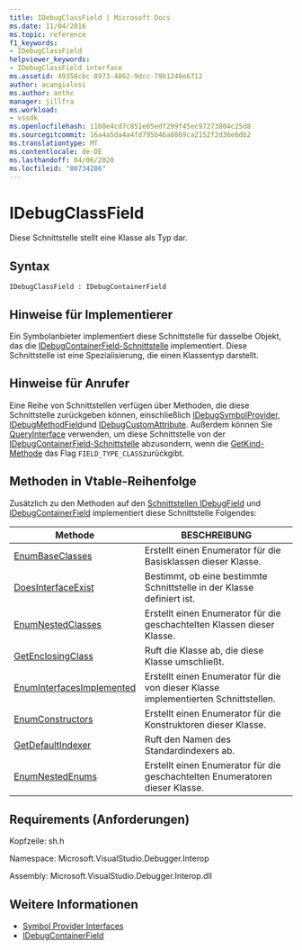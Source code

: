 ```yaml
---
title: IDebugClassField | Microsoft Docs
ms.date: 11/04/2016
ms.topic: reference
f1_keywords:
- IDebugClassField
helpviewer_keywords:
- IDebugClassField interface
ms.assetid: 49358cbc-8973-4862-9dcc-79b1248e6712
author: acangialosi
ms.author: anthc
manager: jillfra
ms.workload:
- vssdk
ms.openlocfilehash: 11b0e4cd7c851e65edf299f45ec97273804c25d8
ms.sourcegitcommit: 16a4a5da4a4fd795b46a0869ca2152f2d36e6db2
ms.translationtype: MT
ms.contentlocale: de-DE
ms.lasthandoff: 04/06/2020
ms.locfileid: "80734286"
---
```

# <a name="idebugclassfield"></a>IDebugClassField
Diese Schnittstelle stellt eine Klasse als Typ dar.

## <a name="syntax"></a>Syntax

```
IDebugClassField : IDebugContainerField
```

## <a name="notes-for-implementers"></a>Hinweise für Implementierer
 Ein Symbolanbieter implementiert diese Schnittstelle für dasselbe Objekt, das die [IDebugContainerField-Schnittstelle](../../../extensibility/debugger/reference/idebugcontainerfield.md) implementiert. Diese Schnittstelle ist eine Spezialisierung, die einen Klassentyp darstellt.

## <a name="notes-for-callers"></a>Hinweise für Anrufer
 Eine Reihe von Schnittstellen verfügen über Methoden, die diese Schnittstelle zurückgeben können, einschließlich [IDebugSymbolProvider](../../../extensibility/debugger/reference/idebugsymbolprovider.md), [IDebugMethodField](../../../extensibility/debugger/reference/idebugmethodfield.md)und [IDebugCustomAttribute](../../../extensibility/debugger/reference/idebugcustomattribute.md). Außerdem können Sie [QueryInterface](/cpp/atl/queryinterface) verwenden, um diese Schnittstelle von der [IDebugContainerField-Schnittstelle](../../../extensibility/debugger/reference/idebugcontainerfield.md) abzusondern, wenn die [GetKind-Methode](../../../extensibility/debugger/reference/idebugfield-getkind.md) das Flag `FIELD_TYPE_CLASS`zurückgibt.

## <a name="methods-in-vtable-order"></a>Methoden in Vtable-Reihenfolge
 Zusätzlich zu den Methoden auf den [Schnittstellen IDebugField](../../../extensibility/debugger/reference/idebugfield.md) und [IDebugContainerField](../../../extensibility/debugger/reference/idebugcontainerfield.md) implementiert diese Schnittstelle Folgendes:

|Methode|BESCHREIBUNG|
|------------|-----------------|
|[EnumBaseClasses](../../../extensibility/debugger/reference/idebugclassfield-enumbaseclasses.md)|Erstellt einen Enumerator für die Basisklassen dieser Klasse.|
|[DoesInterfaceExist](../../../extensibility/debugger/reference/idebugclassfield-doesinterfaceexist.md)|Bestimmt, ob eine bestimmte Schnittstelle in der Klasse definiert ist.|
|[EnumNestedClasses](../../../extensibility/debugger/reference/idebugclassfield-enumnestedclasses.md)|Erstellt einen Enumerator für die geschachtelten Klassen dieser Klasse.|
|[GetEnclosingClass](../../../extensibility/debugger/reference/idebugclassfield-getenclosingclass.md)|Ruft die Klasse ab, die diese Klasse umschließt.|
|[EnumInterfacesImplemented](../../../extensibility/debugger/reference/idebugclassfield-enuminterfacesimplemented.md)|Erstellt einen Enumerator für die von dieser Klasse implementierten Schnittstellen.|
|[EnumConstructors](../../../extensibility/debugger/reference/idebugclassfield-enumconstructors.md)|Erstellt einen Enumerator für die Konstruktoren dieser Klasse.|
|[GetDefaultIndexer](../../../extensibility/debugger/reference/idebugclassfield-getdefaultindexer.md)|Ruft den Namen des Standardindexers ab.|
|[EnumNestedEnums](../../../extensibility/debugger/reference/idebugclassfield-enumnestedenums.md)|Erstellt einen Enumerator für die geschachtelten Enumeratoren dieser Klasse.|

## <a name="requirements"></a>Requirements (Anforderungen)
 Kopfzeile: sh.h

 Namespace: Microsoft.VisualStudio.Debugger.Interop

 Assembly: Microsoft.VisualStudio.Debugger.Interop.dll

## <a name="see-also"></a>Weitere Informationen
- [Symbol Provider Interfaces](../../../extensibility/debugger/reference/symbol-provider-interfaces.md)
- [IDebugContainerField](../../../extensibility/debugger/reference/idebugcontainerfield.md)
